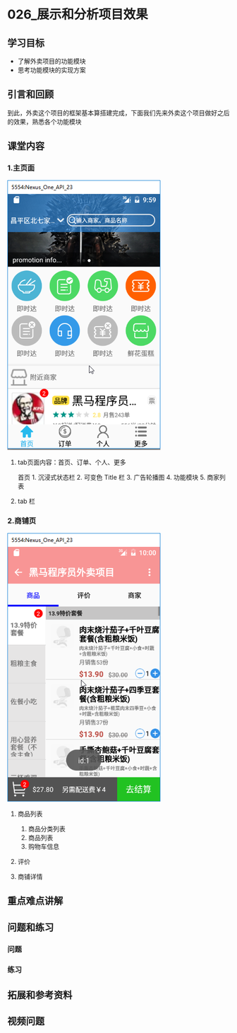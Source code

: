 # 026_展示和分析项目效果
## 学习目标
- 了解外卖项目的功能模块
- 思考功能模块的实现方案



## 引言和回顾
到此，外卖这个项目的框架基本算搭建完成，下面我们先来外卖这个项目做好之后的效果，熟悉各个功能模块

## 课堂内容
### 1.主页面

![](img/home001.png )

1. tab页面内容：首页、订单、个人、更多
    
    首页
        1. 沉浸式状态栏
        2. 可变色 Title 栏
        3. 广告轮播图 
        4. 功能模块
        5. 商家列表

2. tab 栏

### 2.商铺页

![](img/home002.png )

1. 商品列表

    1. 商品分类列表
    2. 商品列表
    3. 购物车信息

2. 评价
3. 商铺详情

## 重点难点讲解

## 问题和练习
### 问题

### 练习

## 拓展和参考资料

## 视频问题
